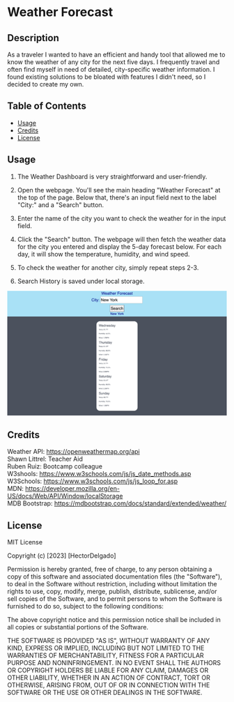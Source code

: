 # Weather Forecast

## Description

As a traveler I wanted to have an efficient and handy tool that allowed me to know the weather of any city for the next five days. I frequently travel and often find myself in need of detailed, city-specific weather information. I found existing solutions to be bloated with features I didn't need, so I decided to create my own.

## Table of Contents

- [Usage](#usage)
- [Credits](#credits)
- [License](#license)

## Usage

1. The Weather Dashboard is very straightforward and user-friendly.

2. Open the webpage. You'll see the main heading "Weather Forecast" at the top of the page. Below that, there's an input field next to the label "City:" and a "Search" button.

3. Enter the name of the city you want to check the weather for in the input field.

4. Click the "Search" button.
   The webpage will then fetch the weather data for the city you entered and display the 5-day forecast below. For each day, it will show the temperature, humidity, and wind speed.

5. To check the weather for another city, simply repeat steps 2-3.

6. Search History is saved under local storage.

![app image](assets/images/WeatherForecast.png)

## Credits

Weather API: https://openweathermap.org/api  
Shawn Littrel: Teacher Aid  
Ruben Ruiz: Bootcamp colleague  
W3shools: https://www.w3schools.com/js/js_date_methods.asp  
W3Schools: https://www.w3schools.com/js/js_loop_for.asp  
MDN: https://developer.mozilla.org/en-US/docs/Web/API/Window/localStorage  
MDB Bootstrap: https://mdbootstrap.com/docs/standard/extended/weather/

## License

MIT License

Copyright (c) [2023] [HectorDelgado]

Permission is hereby granted, free of charge, to any person obtaining a copy of this software and associated documentation files (the "Software"), to deal in the Software without restriction, including without limitation the rights to use, copy, modify, merge, publish, distribute, sublicense, and/or sell copies of the Software, and to permit persons to whom the Software is furnished to do so, subject to the following conditions:

The above copyright notice and this permission notice shall be included in all copies or substantial portions of the Software.

THE SOFTWARE IS PROVIDED "AS IS", WITHOUT WARRANTY OF ANY KIND, EXPRESS OR IMPLIED, INCLUDING BUT NOT LIMITED TO THE WARRANTIES OF MERCHANTABILITY, FITNESS FOR A PARTICULAR PURPOSE AND NONINFRINGEMENT. IN NO EVENT SHALL THE AUTHORS OR COPYRIGHT HOLDERS BE LIABLE FOR ANY CLAIM, DAMAGES OR OTHER LIABILITY, WHETHER IN AN ACTION OF CONTRACT, TORT OR OTHERWISE, ARISING FROM, OUT OF OR IN CONNECTION WITH THE SOFTWARE OR THE USE OR OTHER DEALINGS IN THE SOFTWARE.
